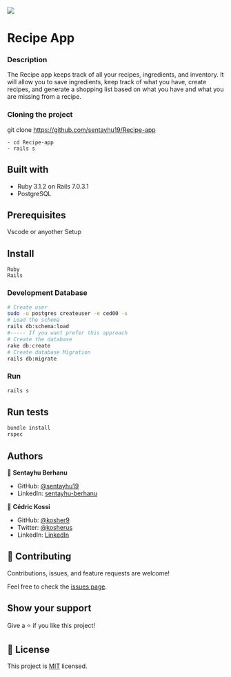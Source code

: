 
![](https://img.shields.io/badge/Microverse-blueviolet)
# Recipe App



### Description
The Recipe app keeps track of all your recipes, ingredients, and inventory. It will allow you to save ingredients, keep track of what you have, create recipes, and generate a shopping list based on what you have and what you are missing from a recipe.



### Cloning the project

 git clone https://github.com/sentayhu19/Recipe-app <Your-Build-Directory>
``` 
- cd Recipe-app
- rails s
```


## Built with
- Ruby 3.1.2 on Rails 7.0.3.1
- PostgreSQL

## Prerequisites

Vscode or anyother
Setup

## Install
    Ruby
    Rails

### Development Database

```sh
# Create user
sudo -u postgres createuser -e ced00 -s
# Load the schema
rails db:schema:load
#----- If you want prefer this approach
# Create the database
rake db:create
# Create database Migration
rails db:migrate
```

### Run

```sh
rails s
```

## Run tests
```sh
bundle install
rspec
```

## Authors

👤 **Sentayhu Berhanu**

- GitHub: [@sentayhu19](https://github.com/sentayhu19)
- LinkedIn: [sentayhu-berhanu](https://www.linkedin.com/in/sentayhu-berhanu-6376579a/)

👤 **Cédric Kossi**

- GitHub: [@kosher9](https://github.com/kosher9)
- Twitter: [@kosherus](https://twitter.com/kosherus)
- LinkedIn: [LinkedIn](https://linkedin.com/in/lionel-c%C3%A9dric-kossi-323042172)


## 🤝 Contributing

Contributions, issues, and feature requests are welcome!

Feel free to check the [issues page](https://github.com/sentayhu19/Catalog-of-my-things/issues).

## Show your support

Give a ⭐️ if you like this project!

## 📝 License

This project is [MIT](./MIT.md) licensed.
